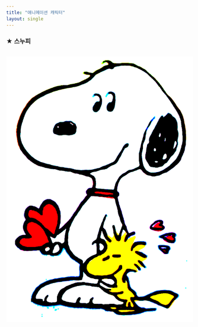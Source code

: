 ```yaml
--- 
title: "애니메이션 캐릭터" 
layout: single
--- 
```

### ★ 스누피
[![snoopie](/assets/images/snoopie.png "더 자세한 내용을 원하시면 방문해 보세요")](https://www.google.com.br/search?hl=pt-BR&site=imghp&tbm=isch&source=hp&biw=1366&bih=646&q=snoopy&oq=snoo&gs_l=img.1.0.0l10.6480.7673.0.9222.4.4.0.0.0.0.104.390.3j1.4.0....0...1ac.1.64.img..0.4.388.dzgsgPBY7FM#imgrc=oKDdR07K1ernxM)
---
